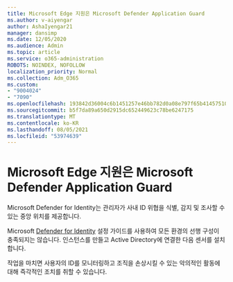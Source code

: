 ```yaml
---
title: Microsoft Edge 지원은 Microsoft Defender Application Guard
ms.author: v-aiyengar
author: AshaIyengar21
manager: dansimp
ms.date: 12/05/2020
ms.audience: Admin
ms.topic: article
ms.service: o365-administration
ROBOTS: NOINDEX, NOFOLLOW
localization_priority: Normal
ms.collection: Adm_O365
ms.custom:
- "9004024"
- "7090"
ms.openlocfilehash: 193842d36004c6b1451257e46bb782d0a08e797f65b41457510339fb90aa7083
ms.sourcegitcommit: b5f7da89a650d2915dc652449623c78be6247175
ms.translationtype: MT
ms.contentlocale: ko-KR
ms.lasthandoff: 08/05/2021
ms.locfileid: "53974639"
---
```

# <a name="microsoft-edges-support-for-microsoft-defender-application-guard"></a>Microsoft Edge 지원은 Microsoft Defender Application Guard

Microsoft Defender for Identity는 관리자가 사내 ID 위협을 식별, 감지 및 조사할 수 있는 중앙 위치를 제공합니다. 

Microsoft [Defender for Identity](https://admin.microsoft.com/AdminPortal/Home?#/modernonboarding/microsoftdefenderforidentitysetupguide) 설정 가이드를 사용하여 모든 환경의 선행 구성이 충족되지는 않습니다. 인스턴스를 만들고 Active Directory에 연결한 다음 센서를 설치합니다. 

작업을 마치면 사용자의 ID를 모니터링하고 조직을 손상시킬 수 있는 악의적인 활동에 대해 즉각적인 조치를 취할 수 있습니다.
